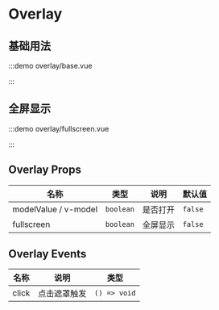 # Overlay

## 基础用法

:::demo overlay/base.vue

:::

## 全屏显示

:::demo overlay/fullscreen.vue

:::

## Overlay Props

| 名称                 | 类型      | 说明     | 默认值  |
| -------------------- | --------- | -------- | ------- |
| modelValue / v-model | `boolean` | 是否打开 | `false` |
| fullscreen           | `boolean` | 全屏显示 | `false` |

## Overlay Events

| 名称  | 说明         | 类型         |
| ----- | ------------ | ------------ |
| click | 点击遮罩触发 | `() => void` |
